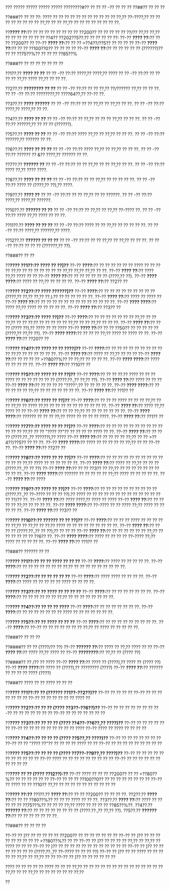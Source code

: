 ??? ????? ????? ????? ????? ????????#?? ?? ?? ?? -?? ?? ?? ??
??##?? ?? ?? ??

??###?? ?? ?? ??:
???? ?? ?? ?? ?? ?? ?? ?? ?? ?? ?? ?? ??,?? ??-????,?? ?? ?? ?? ?? ?? ?? ?? ?? ??,?? ?? ?? ??,?? ?? ?? ?? ?? ?? ?? ?? ??.

??**???? ??:**?? ?? ?? ?? ?? ?? ?? ?? ?? ??200?? ?? ?? ?? ?? ?? ??/?? ??,?? ??,?? ?? ?? ?? ?? ?? ?? ?? ??4?? ??202??5??.?? ?? ?? ?? ?? ??:
??-?? **???? ??:**?? ?? ?? ??200?? ??
??-?? **???? ??:**?? ?? ?? >??4??/??5?? ?? ?? ?? ??
??-?? **???? ??:**?? ?? ?? ??100??0?? ?? ?? ?? ??
??-?? **???? ??:**?? ?? ?? ?? ?? ?? (??????)?? ?? ?? ??75??%?? ?? ?? ?? ??85??%

??###?? ?? ?? ?? ?? ?? ?? ??

??1??.?? **???? ?? ??**
??  ?? -?? ??:?? ????,?? ????,?? ????
??  ?? -?? ??:?? ?? ?? ?? ?? ??,?? ???? ??,?? ?? ?? ??.

??2??.?? **???????? ?? ??**
??  ?? -?? ??:?? ?? ?? ??,?? ??/?????? ??,?? ?? ?? ??.
??  ?? -?? ??:?? ????????,?? ????64??,?? ??-?? ??.

??3??.?? **???? ??????**
??  ?? -?? ??:?? ?? ?? ??,?? ?? ??,?? ?? ??.
??  ?? -?? ??:?? ????,?? ????,?? ?? ??.

??4??.?? **???? ?? ??**
??  ?? -?? ??:?? ?? ??,?? ?? ?? ?? ??,?? ?? ?? ??.
??  ?? -?? ??:?? ??????,?? ?? ?? ?? (??????).

??5??.?? **???? ?? ??**
??  ?? -?? ??:?? ???? ??,?? ?? ??,?? ?? ?? ??.
??  ?? -?? ??:?? ??????,?? ?????? ?? ??.

??6??.?? **???? ?? ?? ??**
??  ?? -?? ??:?? ???? ??,?? ?? ??,?? ?? ?? ??.
??  ?? -?? ??:?? ?????? ?? &?? ????,?? ?????? ?? ??.

??7??.?? **?????? ??**
??  ?? -?? ??:?? ?? ?? ??,?? ?? ?? ??,?? ?? ??.
??  ?? -?? ??:?? ???? ??,?? ???? ????.

??8??.?? **???? ?? ?? ??**
??  ?? -?? ??:?? ?? ?? ??,?? ?? ?? ?? ?? ??.
??  ?? -?? ??:?? ???? ?? (????,?? ??),?? ????.

??9??.?? **???? ??**
??  ?? -?? ??:?? ?? ?? ??,?? ?? ?? ??????.
??  ?? -?? ??:?? ????,?? ????,?? ??????.

??10??.?? **?????? ?? ??**
??   ?? -?? ??:?? ?? ??,?? ?? ??,?? ??-???? ??.
??   ?? -?? ??:?? ???? ??,?? ???? ?? ?? ??.

??11??.?? **???? ?? ?? ??**
??   ?? -?? ??:?? ???? ?? ?? ??,?? ?? ?? ?? ?? ??.
??   ?? -?? ??:?? ????,?? ??????,?? ????.

??12??.?? **?????? ?? ?? ??**
??   ?? -?? ??:?? ?? ?? ??,?? ?? ??,?? ?? ?? ??.
??   ?? -?? ??:?? ?? ?? ?? (??????,?? ??).

??###?? ?? ??

??**???? ??1??:?? ???? ?? ??]??**
??-?? **????:**?? ?? ?? ?? ?? ?? ?? ???? ?? ?? ?? ?? ??.?? ?? ?? ?? ?? ?? ?? ?? ??,?? ??,?? ??,?? ?? ??.
??-?? **???? ??:**?? ???? ??,?? ???? ?? ??
??-?? **???? ??:**?? ?? ?? ?? ?? ?? ?? (????,?? ??).
??-?? **???? ????:**?? ???? ?? ??;?? ?? ?? ?? ??.
??-?? **???? ??:**?? ??2?? ??

??**???? ??2??:?? ???? ??????]??**
??-?? **????:**?? ?? ?? ?? ?? ?? ?? ?? ?? ?? (????,?? ??,?? ??,?? ??.).?? ?? ?? ?? ?? ?? ??.
??-?? **???? ??:**?? ???? ?? ???? ??
??-?? **???? ??:**?? ?? ?? ?? ?? ?? ?? ?? ?? ?? ?? ?? ?? ??.
??-?? **???? ????:**?? ???? ??;?? ???? ?? ?? ?? ?? ??.
??-?? **???? ??:**?? ??3?? ??

??**???? ??3??:?? ???? ??]??**
??-?? **????:**?? ?? ?? ?? ?? ?? ?? ?? ??,?? ?? ?? ??,?? ?? ?? ??.?? ?? ?? ?? ?? ?? ??,?? ?? ?? ??,?? ?? ?? ??.
??-?? **???? ??:**?? ?? ?? (???? ??),?? ???? ?? ?? ????
??-?? **???? ??:**?? ?? ?? ??50?? ?? ?? ?? ?? ?? (????,?? ??,?? ??).
??-?? **???? ????:**?? ?? ?? ?? ??;?? ???? ?? ???? ?? ??.
??-?? **???? ??:**?? ??20?? ??

??**???? ??4??:?? ???? ?? ?? ????]??**
??-?? **????:**?? ?? ?? ?? ?? ?? ?? ?? ?? ?? ?? ??.?? ?? ?? ?? ?? ?? ??.
??-?? **???? ??:**?? ???? ?? ??,?? ?? ?? ??
??-?? **???? ??:**?? ?? ?? ?? ?? >??80??%?? ?? ??;?? ?? ?? ?? ??.
??-?? **???? ????:**?? ???? ?? ?? ?? ?? ??.
??-?? **???? ??:**?? ??10?? ??

??**???? ??5??:?? ???? ?? ?? ??]??**
??-?? **????:**?? ?? ?? ??.?? ???? ?? ?? ?? ???? ?? ?? ?? ?? ?? ?? ?? (????.??.,?? ??,?? ??).
??-?? **???? ??:**?? ???? ?? ?? ??
??-?? **???? ??:**?? ?? ?? ?? ?? "????";?? ?? ?? ?? ?? ??.
??-?? **???? ????:**?? ?? ?? ?? ?? ?? ??;?? ?? ?? ?? ?? ?? ?? ??.
??-?? **???? ??:**?? ??1?? ??

??**???? ??6??:?? ???? ?? ??]??**
??-?? **????:**?? ?? ?? ?? ???? ?? ?? ?? ??,?? ?? ?? ??,?? ?? ???? ??.?? ?? ?? ?? ?? ?? ?? ?? ?? ?? ??.
??-?? **???? ??:**?? ???? ??,?? ???? ?? ??
??-?? **???? ??:**?? ?? ?? ??;?? ?? ?? ?? ?? ?? ?? ??.
??-?? **???? ????:**?? ?????? ?? ?? ?? ??;?? ???? ?? ?? ?? ?? ????.
??-?? **???? ??:**?? ??1?? ??

??**???? ??7??:?? ???? ?? ?? ??]??**
??-?? **????:**?? ?? ?? ?? ?? ?? ?? ?? ?? ?? ?? ?? ?? ?? ??.?? ?? ?? "???? ??"?? ?? ?? ?? ?? ???? ?? ??.
??-?? **???? ??:**?? ?? ?? ?? (????.??.,?? ??????),?? ????
??-?? **???? ??:**?? ?? ?? ?? ?? ??;?? ?? ?? >??4??/??5?? ?? ?? ??.
??-?? **???? ????:**?? ???? ?? ?? ?? ?? ?? ??;?? ?? ?? ??-?? ??.
??-?? **???? ??:**?? ??2?? ??

??**???? ??8??:?? ???? ?? ?? ??]??**
??-?? **????:**?? ?? ?? ?? ?? ?? ?? ?? ?? ?? ?? ?? ?? ?? ??.?? ???? ?? ?? ?? ?? ?? ??.
??-?? **???? ??:**?? ???? ?? ??,?? ?? ?? ?? (????.??.,?? ?? ??)
??-?? **???? ??:**?? ?? ?? ??3?? ?? ??;?? ?? ?? ?? ?? ?? ?? ?? ?? ?? ??.
??-?? **???? ????:**?? ?????? ?? ?? ?? ?? ?? ??;?? ???? ?? ?? ?? ?? ??.
??-?? **???? ??:**?? ????

??**???? ??9??:?? ???? ?? ??]??**
??-?? **????:**?? ?? ?? ?? ?? ?? ?? ?? ?? ?? ?? (????.??.,?? ??-???? ?? ?? ?? ??).?? ???? ?? ?? ?? ?? ?? ?? ?? ?? ?? ?? ?? ?? ?? ?? ??/?? ??.
??-?? **???? ??:**?? ???? ????,?? ???? ?? ????
??-?? **???? ??:**?? ?? ?? ?? ?? ??;?? ?? ?? ?? ??.
??-?? **???? ????:**?? ??-???? ?? ?? ???? ??;?? ???? ?? ?? ?? ?? ??.
??-?? **???? ??:**?? ??3?? ??

??**???? ??10??:?? ?????? ?? ?? ??]??**
??-?? **????:**?? ?? ?? ?? ???? ?? ?? ?? ?? ?? ??,?? ?? ??,?? ?? ??.?? ???? ?? ?? ?? ?? ?? ?? ?? ?? ??.
??-?? **???? ??:**?? ?? ?? ?? (????.??.,?? ?? ??),?? ?? ?? ??
??-?? **???? ??:**?? ?? ?? ?? ?? ?? ?? ??;?? ?? ?? ?? ?? ?? ?? ??6?? ??.
??-?? **???? ????:**?? ???? ?? ?? ?? ?? ??-???? ??;?? ???? ?? ?? ?? ?? ??.
??-?? **???? ??:**?? ??1?? ??

??###?? ?????? ?? ??

??**???? ??1??:?? ?? ?? ???? ?? ?? ??**
??-?? **????:**?? ???? ?? ?? ?? ?? ??.
??-?? **????:**?? ?? ?? ?? ?? ?? ?? ?? ??.?? ?? ?? ?? ?? ?? ?? ?? ?? ??.

??**???? ??2??:?? ?? ?? ?? ?? ??**
??-?? **????:**?? ???? ???? ?? ?? ?? ??.
??-?? **????:**?? ???? ?? ?? ?? ?? ?? ???? ?? ?? ?? ??.

??**???? ??3??:?? ?? ???? ?? ?? ?? ??**
??-?? **????:**?? ?? ?? ?? ?? ?? ?? ??.
??-?? **????:**?? ?? ?? ?? ?? ?? ?? ??.?? ?? ?? ?? ?? ?? ?? ?? ??.

??**???? ??4??:?? ?? ?? ?? ????**
??-?? **????:**?? ?? ?? ?? ?? ?? ?? ??.
??-?? **????:**?? ?? ?? ?? ?? ?? ?? ?? ???? ?? ?? ?? ?? ?? ?? ??.

??**???? ??5??:?? ?? ???? ?? ?? ??**
??-?? **????:**?? ?? ?? ?? ?? ?? ?? ?? ?? ??.
??-?? **????:**?? ??-?? ?? ?? ?? ?? ?? ?? ?? ??.?? ?? ???? ?? ?? ?? ?? ??.

??###?? ?? ?? ??

??####?? ?? ?? (????/?? ??)
??-?? **?????? ??:**?? ???? ?? ??,?? ???? ?? ??
??-?? **???? ??:**?? ???? ??,?? ???? ??
??-?? **????????:**?? ??,?? ?? (???? ??)

??####?? ?? /?? ?? ????
??-?? **???? ??:**?? ???? ?? (????),?? ???? ?? (???? ??)
??-?? **???? ????:**?? ???? ?? (????),?? ???????? (????)
??-?? **???? ??:**?? ?????? ?? ?? ?? ?? ???? (????)

??###?? ???? ?? ?? ???? ?? ?? ??

??**???? ??1??:?? ?? (?????? ??1??-??2??)??**
??-?? ?? ?? ?? ??
??-?? ?? ?? ?? ?? ?? ?? ??
??-?? ?? ?? ?? ?? ?? ?? ???? ??

??**???? ??2??:?? ?? ?? (???? ??3??-??6??)??**
??-?? ?? ?? ?? ?? ?? ?? ??
??-?? ?? ?? ?? ?? ?? ?? ??
??-?? ?? ?? ?? ?? ?? ?? ??

??**???? ??3??:?? ?? ?? ?? (???? ??4??-??6??,?? ????)??**
??-?? ?? ?? ?? ?? ?? ??
??-?? ?? ?? ?? ?? ?? ?? ?? ?? ?? ????
??-?? ???? ?? ???? ?? ?? ?? ??

??**???? ??4??:?? ?? ?? ?? (???? ??5??,?? ????)??**
??-?? ?? ?? ?? ?? ?? ?? ??
??-?? ?? ?? "???? ??"?? ?? ?? ?? ?? ???? ?? ??
??-?? ?? ?? ?? ?? ?? ?? ?? ?? ??

??**???? ??5??:?? ?? ?? ?? (???? ??7??-??9??,?? ????)??**
??-?? ?? ?? ?? ?? ?? ?? ?? ?? ?? ?? ??
??-?? ???? ?? ?? ?? ?? ?? ?? ?? ?? ??
??-?? ?? ?? ?? ?? ?? ?? ?? ?? ?? ??

??**???? ?? ?? (???? ??12??):??**
??-?? ???? ?? ?? ?? ??200?? ?? ?? >??80??%?? ?? ?? ?? ?? ?? ??
??-?? ?? ?? ?? ??100??0?? ?? ?? ?? ?? ?? ?? ?? ??
??-?? ?? ???? ?? ?? ??10?? ??,?? ?? ?? ?? ?? ?? ?? ?? ?? ?? ??

??**???? ??:??**
??1??.?? **???? ??:**?? ?? ?? ??200?? ?? ?? ?? ??.
??2??.?? **???? ??:**?? ?? ?? ??80??%?? ?? ?? ?? ???? ?? ?? ??.
??3??.?? **???? ??:**?? ???? ?? ?? ?? ?? ?? ??75??%?? ?? ?? ?? ??;?? ???? ?? ?? ?? ?? ??85??%??.
??4??.?? **?????? ??:**?? ?? ?? ?? ?? ?? ?? ?? ?? (????.??.,?? ??,?? ??).
??5??.?? **?????? ??:**?? ?? ?? ?? ?? ?? ?? ??.

??###?? ?? ?? ?? ??

??-?? ?? ]?? ?? ?? ?? ?? ?? ??200?? ?? ?? ?? ?? ?? ?? ??
??-?? ?? ]?? ?? ?? ?? ?? ?? ?? ?? ?? ?? >??80??%?? ?? ??
??-?? ?? ]?? ?? ?? ?? ?? ??,?? ?? ??,?? ?? ???? ?? ?? ??
??-?? ?? ]?? ?? ?? ?? ?? ?? ?? ?? ?? ?? ?? ?? ??
??-?? ?? ]?? ?? ?? ?? ?? ?? ?? ?? (????.??.,?? ??-???? ?? ?? ?? ??)
??-?? ?? ]?? ?? ?? ???? ?? ?? ?? ?? ?? ??,?? ?? ??,?? ?? ??
??-?? ?? ]?? ?? ?? ?? ?? ?? ??

???? ?? ?? ?? ?? ?? ???? ?? ?? ?? ??,?? ?? ?? ?? ?? ?? ?? ?? ?? ?? ?? ?? ?? ?? ?? ??,?? ?? ?? ??,?? ?? ?? ?? ?? ?? ?? ??.??

??